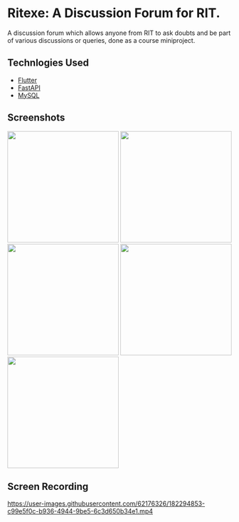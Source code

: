 # Ritexe: A Discussion Forum for RIT.

A discussion forum which allows anyone from RIT to ask doubts and be part of various discussions or queries, done as a course miniproject.

## Technlogies Used
<ul>
<li><a href="https://flutter.dev/">Flutter</a></li>
<li><a href="https://fastapi.tiangolo.com/">FastAPI</a></li>
<li><a href="https://www.mysql.com/">MySQL</a></li>
</ul>

## Screenshots
<p>
<img src="assets/1.png" width="250">
<img src="assets/3.png" width="250">
<img src="assets/4.png" width="250">
<img src="assets/7.png" width="250">
<img src="assets/6.png" width="250">
</p>

## Screen Recording
https://user-images.githubusercontent.com/62176326/182294853-c99e5f0c-b936-4944-9be5-6c3d650b34e1.mp4
